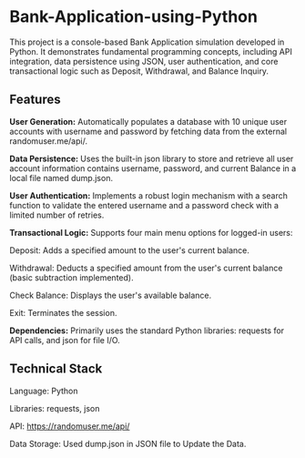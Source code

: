 # Bank-Application-using-Python
This project is a console-based Bank Application simulation developed in Python. It demonstrates fundamental programming concepts, including API integration, data persistence using JSON, user authentication, and core transactional logic such as Deposit, Withdrawal, and Balance Inquiry.

## Features
**User Generation:** Automatically populates a database with 10 unique user accounts with username and password by fetching data from the external randomuser.me/api/.

**Data Persistence:** Uses the built-in json library to store and retrieve all user account information contains username, password, and current Balance in a local file named dump.json.

**User Authentication:** Implements a robust login mechanism with a search function to validate the entered username and a password check with a limited number of retries.

**Transactional Logic:** Supports four main menu options for logged-in users:

Deposit: Adds a specified amount to the user's current balance.

Withdrawal: Deducts a specified amount from the user's current balance (basic subtraction implemented).

Check Balance: Displays the user's available balance.

Exit: Terminates the session.

**Dependencies:** Primarily uses the standard Python libraries: requests for API calls, and json for file I/O.

## Technical Stack
Language: Python

Libraries: requests, json

API: https://randomuser.me/api/

Data Storage: Used dump.json in JSON file to Update the Data.
